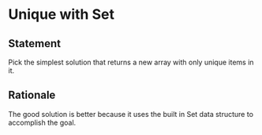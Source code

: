 # Unique with Set

## Statement

Pick the simplest solution that returns a new array with only unique items in it.


## Rationale

The good solution is better because it uses the built in Set data structure to accomplish the goal.

